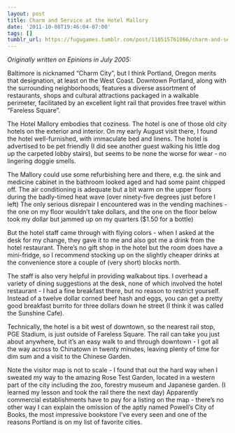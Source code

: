 ```yaml
---
layout: post
title: Charm and Service at the Hotel Mallory
date: '2011-10-08T19:46:04-07:00'
tags: []
tumblr_url: https://fugugames.tumblr.com/post/110515761066/charm-and-service-at-the-hotel-mallory
---
```

_Originally written on Epinions in July 2005:_

Baltimore is nicknamed “Charm City”, but I think Portland, Oregon merits that designation, at least on the West Coast. Downtown Portland, along with the surrounding neighborhoods, features a diverse assortment of restaurants, shops and cultural attractions packaged in a walkable perimeter, facilitated by an excellent light rail that provides free travel within “Fareless Square”.

The Hotel Mallory embodies that coziness. The hotel is one of those old city hotels on the exterior and interior. On my early August visit there, I found the hotel well-furnished, with immaculate bed and linens. The hotel is advertised to be pet friendly (I did see another guest walking his little dog up the carpeted lobby stairs), but seems to be none the worse for wear - no lingering doggie smells.

The Mallory could use some refurbishing here and there, e.g. the sink and medicine cabinet in the bathroom looked aged and had some paint chipped off. The air conditioning is adequate but a bit warm on the upper floors during the badly-timed heat wave (over ninety-five degrees just before I left) The only serious disrepair I encountered was in the vending machines - the one on my floor wouldn’t take dollars, and the one on the floor below took my dollar but jammed up on my quarters ($1.50 for a bottle)

But the hotel staff came through with flying colors - when I asked at the desk for my change, they gave it to me and also got me a drink from the hotel restaurant. There’s no gift shop in the hotel but the room does have a mini-fridge, so I recommend stocking up on the slightly cheaper drinks at the convenience store a couple of (very short) blocks north.

The staff is also very helpful in providing walkabout tips. I overhead a variety of dining suggestions at the desk, none of which involved the hotel restaurant - I had a fine breakfast there, but no reason to restrict yourself. Instead of a twelve dollar corned beef hash and eggs, you can get a pretty good breakfast burrito for three dollars down he street (I think it was called the Sunshine Cafe).

Technically, the hotel is a bit west of downtown, so the nearest rail stop, PGE Stadium, is just outside of Fareless Square. The rail can take you just about anywhere, but it’s an easy walk to and through downtown - I got all the way across to Chinatown in twenty minutes, leaving plenty of time for dim sum and a visit to the Chinese Garden.

Note the visitor map is not to scale - I found that out the hard way when I sweated my way to the amazing Rose Test Garden, located in a western part of the city including the zoo, forestry museum and Japanese garden. (I learned my lesson and took the rail there the next day) Apparently commercial establishments have to pay for a listing on the map - there’s no other way I can explain the omission of the aptly named Powell’s City of Books, the most impressive bookstore I’ve every seen and one of the reasons Portland is on my list of favorite cities.

